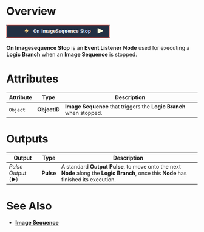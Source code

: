 # Overview

![The On Imagesequence Stop Node.](../../../.gitbook/assets/node-on-imagesequence-stop.png)

**On Imagesequence Stop** is an **Event Listener** **Node** used for executing a **Logic Branch** when an **Image Sequence** is stopped.

# Attributes

|Attribute|Type|Description|
|---|---|---|
| `Object` | **ObjectID** | **Image Sequence** that triggers the **Logic Branch** when stopped. |


# Outputs

|Output|Type|Description|
|---|---|---|
|*Pulse Output* (►)|**Pulse**|A standard **Output Pulse**, to move onto the next **Node** along the **Logic Branch**, once this **Node** has finished its execution.|

# See Also

* [**Image Sequence**](README.md)

